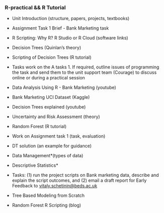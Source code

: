 ###  R-practical && R Tutorial

- Unit Introduction (structure, papers, projects, textbooks)
- Assignment Task 1 Brief - Bank Marketing task 
- R Scripting: Why R? R Studio or R Cloud (software links)
- Decision Trees (Quinlan’s theory)
- Scripting of Decision Trees (R tutorial)
- Tasks work on the A tasks 1. If required, outline issues of programming the task and send them to the unit support team (Courage) to discuss online or during a practical session
- Data Analysis Using R - Bank Marketing (youtube)
- Bank Marketing UCI Dataset (Kaggle)
- Decision Trees explained (youtube)


- Uncertainty and Risk Assessment (theory)
- Random Forest (R tutorial) 
- Work on Assignment task 1 (task, evaluation) 
- DT solution (an example for guidance)
- Data Management*(types of data)
- Descriptive Statistics*
- Tasks: (1) run the project scripts on Bank marketing data, describe and explain the script outcomes, and (2) email a draft report for Early Feedback to vitaly.schetinin@beds.ac.uk 
- Tree Based Modeling from Scratch
- Random Forest R Scripting (blog)
